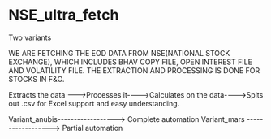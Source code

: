 # NSE_ultra_fetch
Two variants

WE ARE FETCHING THE EOD DATA FROM NSE(NATIONAL STOCK EXCHANGE), WHICH INCLUDES BHAV COPY FILE, OPEN INTEREST FILE AND 
VOLATILITY FILE. THE EXTRACTION AND PROCESSING IS DONE FOR STOCKS IN F&O.

Extracts the data --->Processes it---->Calculates on the data---->Spits out .csv for Excel support and easy understanding.

Variant_anubis------------------> Complete automation
Variant_mars  ------------------> Partial automation


